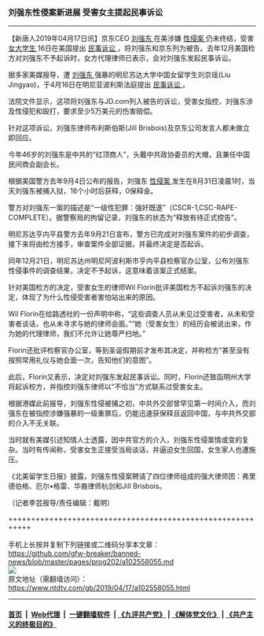 ### 刘强东性侵案新进展 受害女主提起民事诉讼
------------------------

<div class="post_content" itemprop="articleBody">
 <p>
  【新唐人2019年04月17日讯】京东CEO
  <a href="https://www.ntdtv.com/gb/刘强东.htm">
   刘强东
  </a>
  在美涉嫌
  <a href="https://www.ntdtv.com/gb/性侵案.htm">
   性侵案
  </a>
  仍未终结，受害
  <a href="https://www.ntdtv.com/gb/女大学生.htm">
   女大学生
  </a>
  16日在美国提出
  <a href="https://www.ntdtv.com/gb/民事诉讼.htm">
   民事诉讼
  </a>
  ，将刘强东和京东列为被告。去年12月美国检方对刘强东不予起诉时，女方代理律师已表示，会对刘强东发起民事诉讼。
 </p>
 <p>
  据多家美媒报导，遭
  <a href="https://www.ntdtv.com/gb/刘强东.htm">
   刘强东
  </a>
  强暴的明尼苏达大学中国女留学生刘京瑶(Liu Jingyao)，于4月16日在明尼亚波利斯法庭提出
  <a href="https://www.ntdtv.com/gb/民事诉讼.htm">
   民事诉讼
  </a>
  。
 </p>
 <p>
  法院文件显示，这项将刘强东与JD.com列入被告的诉讼，受害女指控，刘强东涉及性侵犯和殴打，要求至少5万美元的伤害赔偿。
 </p>
 <p>
  针对这项诉讼，刘强东律师布利斯伯斯(Jill Brisbois)及京东公司发言人都未做立即回应。
 </p>
 <p>
  今年46岁的刘强东是中共的“红顶商人”，头戴中共政协委员的大帽，且兼任中国民间商会副会长。
 </p>
 <p>
  根据美国警方去年9月4日公布的报告，刘强东
  <a href="https://www.ntdtv.com/gb/性侵案.htm">
   性侵案
  </a>
  发生在8月31日凌晨1时，当天刘强东被捕入狱，16个小时后获释，0保释金。
 </p>
 <p>
  警方对刘强东一案的描述是“一级性犯罪：强奸既遂”（CSCR-1,CSC-RAPE-COMPLETE）。据警察局的拘留记录，刘强东的状态为“释放有待正式控告”。
 </p>
 <p>
  明尼苏达亨内平县警方去年9月21日宣布，警方已完成对刘强东案件的初步调查，接下来将由检方接手，审查案件全部证据，并最终决定是否起诉。
 </p>
 <p>
  同年12月21日，明尼苏达州明尼阿波利斯市亨内平县检察官办公室，公布刘强东性侵事件的调查结果，决定不予起诉，这意味着该案正式结案。
 </p>
 <p>
  针对美国检方的决定，受害女生的律师Wil Florin批评美国检方不起诉刘强东的决定，体现了为什么性侵受害者害怕站出来的原因。
 </p>
 <p>
  Wil Florin在给路透社的一份声明中称，“这些调查人员从未见过受害者，从未和受害者谈话，也从未寻求与她的律师会面。”“她（受害女生）的经历会被说出来，作为她的代理律师，我们不允许让她尊严扫地。”
 </p>
 <p>
  Florin还批评检察官办公室，等到圣诞假期前才发布其决定，并称检方“甚至没有按照常用礼仪与她会面一次，告知他们的意图”。
 </p>
 <p>
  此后，Florin又表示，决定对刘强东发起民事诉讼。同时，Florin还致函明州大学将起诉校方，并指控刘强东律师以“不恰当”方式联系过受害女主。
 </p>
 <p>
  根据港媒此前报导，刘强东性侵被捕之初，中共外交部曾罕见第一时间介入，而刘强东在被指控涉嫌强暴的一级重罪后，仍能迅速获保释且返回中国，与中共外交部的介入不无关联。
 </p>
 <p>
  当时就有美媒引述知情人士透露，因中共官方的介入，刘强东性侵案情或变的复杂。当时有传闻称，受害女生正接受当局谈话，并逼迫女生回国，女生家人也遭施压。
 </p>
 <p>
  《北美留学生日报》披露，刘强东性侵案聘请了四位律师组成的强大律师团：弗里德伯格、厄尔•格雷、华裔律师杭剑和Jill Brisbois。
 </p>
 <p>
  （记者李芸报导/责任编辑：戴明）
 </p>
 <div class="single_ad">
 </div>
</div>

+++++++++++++++++++++++++++++++++++++++++++++++++++++++++++<br/><br/>
手机上长按并复制下列链接或二维码分享本文章：<br/>
https://github.com/gfw-breaker/banned-news/blob/master/pages/prog202/a102558055.md <br/>
<a href='https://github.com/gfw-breaker/banned-news/blob/master/pages/prog202/a102558055.md'><img src='https://github.com/gfw-breaker/banned-news/blob/master/pages/prog202/a102558055.md.png'/></a> <br/>
原文地址（需翻墙访问）：https://www.ntdtv.com/gb/2019/04/17/a102558055.html


------------------------
#### [首页](https://github.com/gfw-breaker/banned-news/blob/master/README.md) &nbsp;|&nbsp; [Web代理](https://github.com/labour-camp/helloworld) &nbsp;|&nbsp; [一键翻墙软件](https://github.com/gfw-breaker/nogfw/blob/master/README.md) &nbsp;| [《九评共产党》](https://github.com/gfw-breaker/9ping.md/blob/master/README.md#九评之一评共产党是什么) | [《解体党文化》](https://github.com/gfw-breaker/jtdwh.md/blob/master/README.md) | [《共产主义的终极目的》](https://github.com/gfw-breaker/gczydzjmd.md/blob/master/README.md)

